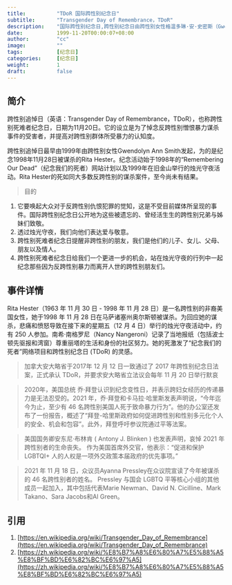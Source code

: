 ```yaml
---
title:          "TDoR 国际跨性别纪念日"
subtitle:       "Transgender Day of Remembrance，TDoR"
description:    "国际跨性别纪念日,跨性别纪念日由跨性别女性格温多琳·安·史密斯（Gwendolyn Ann Smith）于1999年成立，以纪念在马萨诸塞州奥尔斯顿谋杀跨性别女性丽塔·海斯特（Rita Hester）的事件。它已从由Smith发起的基于Web的项目逐渐演变为国际行动日。"
date:           1999-11-20T00:00:07+08:00
author:         "cc"
image:          ""
tags:           [纪念日]
categories:     [纪念日]
weight:         1
draft:          false
---
```

## 简介
跨性别追悼日（英语：Transgender Day of Remembrance，TDoR），也称跨性别死难者纪念日，日期为11月20日。它的设立是为了悼念反跨性别憎恨暴力谋杀事件的受害者，并提高对跨性别群体所受暴力的认知度。

跨性别追悼日最早由1999年由跨性别女性Gwendolyn Ann Smith发起，为的是纪念1998年11月28日被谋杀的Rita Hester。纪念活动始于1998年的“Remembering Our Dead”（纪念我们的死者）网站计划以及1999年在旧金山举行的烛光守夜活动。Rita Hester的死如同大多数反跨性别的谋杀案件，至今尚未有结果。

> 目的
1. 它要唤起大众对于反跨性别仇恨犯罪的觉知，这是不受目前媒体所呈现的事件。国际跨性别纪念日公开地为这些被遗忘的、曾经活生生的跨性别兄弟与姊妹们致敬。
2. 透过烛光守夜，我们向他们表达爱与敬意。
3. 跨性别死难者纪念日提醒非跨性别的朋友，我们是他们的儿子、女儿、父母、朋友以及情人。
4. 跨性别死难者纪念日给我们一个更进一步的机会，站在烛光守夜的行列中一起纪念那些因为反跨性别暴力而离开人世的跨性别朋友们。

## 事件详情
Rita Hester（1963 年 11 月 30 日 - 1998 年 11 月 28 日）是一名跨性别的非裔美国女性，她于1998 年 11 月 28 日在马萨诸塞州奥尔斯顿被谋杀。为回应她的谋杀，悲痛和愤怒导致在接下来的星期五（12 月 4 日）举行的烛光守夜活动中，约有 250 人参加。南希·南格罗尼（Nancy Nangeroni）记录了当地报纸（包括波士顿先驱报和湾窗）尊重丽塔的生活和身份的社区努力。她的死激发了“纪念我们的死者”网络项目和跨性别纪念日 (TDoR) 的灵感。

> 加拿大安大略省于2017年 12 月 12 日一致通过了 2017 年跨性别纪念日法案，正式承认 TDoR，并要求安大略省立法议会每年 11 月 20 日举行默哀

> 2020年，美国总统 乔·拜登认识到纪念变性日，并表示跨妇女经历的传递暴力是无法忍受的。2021 年，乔·拜登和卡马拉·哈里斯发表声明说，“今年迄今为止，至少有 46 名跨性别美国人死于致命暴力行为”。他的办公室还发布了一份报告，概述了“拜登-哈里斯政府如何促进跨性别和性别多元化个人的安全、机会和包容”。此外，拜登呼吁参议院通过平等法案。

>美国国务卿安东尼·布林肯 ( Antony J. Blinken ) 也发表声明，哀悼 2021 年跨性别者的生命丧失。 作为美国首席外交官，他表示：“促进和保护 LGBTQI+ 人的人权是一项外交政策本届政府的优先事项。”

>2021 年 11 月 18 日，众议员Ayanna Pressley在众议院宣读了今年被谋杀的 46 名跨性别者的姓名。 Pressley 与国会 LGBTQ 平等核心小组的其他成员一起加入，其中包括代表Marie Newman、David N. Cicilline、Mark Takano、Sara Jacobs和Al Green。

## 引用
1. [https://en.wikipedia.org/wiki/Transgender_Day_of_Remembrance](https://en.wikipedia.org/wiki/Transgender_Day_of_Remembrance)
2. [https://zh.wikipedia.org/wiki/%E8%B7%A8%E6%80%A7%E5%88%A5%E8%BF%BD%E6%82%BC%E6%97%A5](https://zh.wikipedia.org/wiki/%E8%B7%A8%E6%80%A7%E5%88%A5%E8%BF%BD%E6%82%BC%E6%97%A5)
